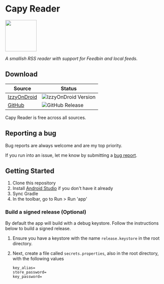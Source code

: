 # Capy Reader

<img src="./site/capy.png" width="100px">

_A smallish RSS reader with support for Feedbin and local feeds._

## Download

| Source                   | Status                           |
| ------------------------ | -------------------------------- |
| [IzzyOnDroid][izzy_link] | ![IzzyOnDroid Version][izzy_img] |
| [GitHub][github_link]    | ![GitHub Release][github_img]    |

Capy Reader is free across all sources.

## Reporting a bug

Bug reports are always welcome and are my top priority.

If you run into an issue, let me know by submitting a [bug report](https://github.com/jocmp/capyreader/issues/new?labels=bug&template=bug_report.yml).

## Getting Started

1. Clone this repository
2. Install [Android Studio](https://developer.android.com/studio) if you don't have it already
3. Sync Gradle
4. In the toolbar, go to Run > Run 'app'

### Build a signed release (Optional)

By default the app will build with a debug keystore. Follow the instructions below to build a signed release.

1. Ensure you have a keystore with the name `release.keystore` in the root directory.
2. Next, create a file called `secrets.properties`, also in the root directory, with the following values

    ```properties
    key_alias=
    store_password=
    key_password=
    ```


[izzy_link]: https://apt.izzysoft.de/fdroid/index/apk/com.capyreader.app
[izzy_img]: https://img.shields.io/endpoint?url=https://apt.izzysoft.de/fdroid/api/v1/shield/com.capyreader.app&label=IzzyOnDroid
[github_link]: https://github.com/jocmp/capyreader/releases
[github_img]: https://img.shields.io/github/v/release/jocmp/capyreader?logo=GitHub

